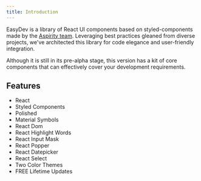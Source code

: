 ```yaml
---
title: Introduction
---
```


EasyDev is a library of React UI components based on styled-components made by the [Aspirity team](https://aspirity.com/). Leveraging best practices gleaned from diverse projects, we've architected this library for code elegance and user-friendly integration.

Although it is still in its pre-alpha stage, this version has a kit of core components that can effectively cover your development requirements.

## Features

- React
- Styled Components
- Polished
- Material Symbols
- React Dom
- React Highlight Words
- React Input Mask
- React Popper
- React Datepicker
- React Select
- Two Color Themes
- FREE Lifetime Updates
